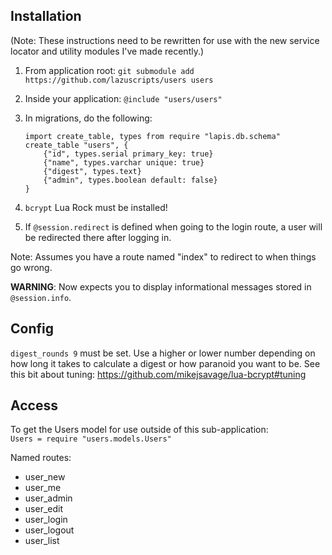 ## Installation

(Note: These instructions need to be rewritten for use with the new service
 locator and utility modules I've made recently.)

1. From application root: `git submodule add https://github.com/lazuscripts/users users`

2. Inside your application: `@include "users/users"`

3. In migrations, do the following:
   ```moonscript
   import create_table, types from require "lapis.db.schema"
   create_table "users", {
       {"id", types.serial primary_key: true}
       {"name", types.varchar unique: true}
       {"digest", types.text}
       {"admin", types.boolean default: false}
   }
   ```

4. `bcrypt` Lua Rock must be installed!

5. If `@session.redirect` is defined when going to the login route, a user will be
   redirected there after logging in.

Note: Assumes you have a route named "index" to redirect to when things go
wrong.

**WARNING**: Now expects you to display informational messages stored in
`@session.info`.

## Config

`digest_rounds 9` must be set. Use a higher or lower number depending on how
long it takes to calculate a digest or how paranoid you want to be. See this bit
about tuning: https://github.com/mikejsavage/lua-bcrypt#tuning

## Access

To get the Users model for use outside of this sub-application:<br>
`Users = require "users.models.Users"`

Named routes:

- user_new
- user_me
- user_admin
- user_edit
- user_login
- user_logout
- user_list
